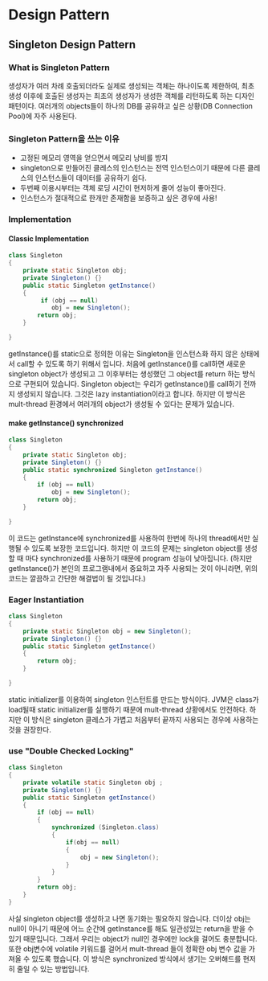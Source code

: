 # Design Pattern

## Singleton Design Pattern

### What is Singleton Pattern
생성자가 여러 차례 호출되더라도 실제로 생성되는 객체는 하나이도록 제한하여, 최초 생성 이후에 호출된 생성자는 최초의 생성자가 생성한 객체를 리턴하도록 하는 디자인 패턴이다.
여러개의 objects들이 하나의 DB를 공유하고 싶은 상황(DB Connection Pool)에 자주 사용된다.

### Singleton Pattern을 쓰는 이유
- 고정된 메모리 영역을 얻으면서 메모리 낭비를 방지
- singleton으로 만들어진 클레스의 인스턴스는 전역 인스턴스이기 때문에 다른 클레스의 인스턴스들이 데이터를 공유하기 쉽다.
- 두번째 이용시부터는 객체 로딩 시간이 현저하게 줄어 성능이 좋아진다.
- 인스턴스가 절대적으로 한개만 존재함을 보증하고 싶은 경우에 사용!

### Implementation
#### Classic Implementation
``` Java
class Singleton
{
    private static Singleton obj;
    private Singleton() {}
    public static Singleton getInstance()
    {
         if (obj == null)
            obj = new Singleton();
        return obj;
    }

}
```
getInstance()를 static으로 정의한 이유는 Singleton을 인스턴스화 하지 않은 상태에서 call할 수 있도록 하기 위해서 입니다. 처음에 getInstance()를 call하면 새로운 singleton object가 생성되고 그 이후부터는 생성했던 그 object를 return 하는 방식으로 구현되어 있습니다.  Singleton object는 우리가 getInstance()를 call하기 전까지 생성되지 않습니다. 그것은 lazy instantiation이라고 합니다.
하지만 이 방식은 mult-thread 환경에서 여러개의 object가 생성될 수 있다는 문제가 있습니다.

#### make getInstance() synchronized
``` Java
class Singleton
{
    private static Singleton obj;
    private Singleton() {}
    public static synchronized Singleton getInstance()
    {
        if (obj == null)
            obj = new Singleton();
        return obj;
    }

}
```
이 코드는 getInstance에 synchronized를 사용하여 한번에 하나의 thread에서만 실행될 수 있도록 보장한 코드입니다. 하지만 이 코드의 문제는 singleton object를 생성할 때 마다 synchronized를 사용하기 때문에 program 성능이 낮아집니다. (하지만 getInstance()가 본인의 프로그램내에서 중요하고 자주 사용되는 것이 아니라면, 위의 코드는 깔끔하고 간단한 해결법이 될 것입니다.)


### Eager Instantiation
``` Java
class Singleton
{
    private static Singleton obj = new Singleton();
    private Singleton() {}
    public static Singleton getInstance()
    {
        return obj;
    }

}
```
static initializer를 이용하여 singleton 인스턴트를 만드는 방식이다. JVM은 class가 load될때 static initializer를 실행하기 때문에 mult-thread 상황에서도 안전하다. 하지만 이 방식은 singleton 클레스가 가볍고 처음부터 끝까지 사용되는 경우에 사용하는 것을 권장한다.

### use "Double Checked Locking"
``` Java
class Singleton
{
    private volatile static Singleton obj ;
    private Singleton() {}
    public static Singleton getInstance()
    {
        if (obj == null)
        {
            synchronized (Singleton.class)
            {
                if(obj == null)
                {
                    obj = new Singleton();
                }
            }
        }
        return obj;
    }
}
```
사실 singleton object를 생성하고 나면 동기화는 필요하지 않습니다. 더이상 obj는 null이 아니기 때문에 어느 순간에 getInstance를 해도 일관성있는 return을 받을 수 있기 때문입니다. 그래서 우리는 object가 null인 경우에만 lock을 걸어도 충분합니다. 또한 obj변수에 volatile 키워드를 걸어서 mult-thread 들이 정확한 obj 변수 값을 가져올 수 있도록 했습니다. 이 방식은 synchronized 방식에서 생기는 오버해드를 현저히 줄일 수 있는 방법입니다.
